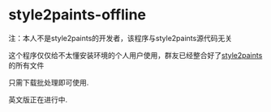 # style2paints-offline

注：本人不是style2paints的开发者，该程序与style2paints源代码无关


这个程序仅仅给不太懂安装环境的个人用户使用，群友已经整合好了[style2paints](https://github.com/lllyasviel/style2paints)的所有文件

只需下载批处理即可使用.

英文版正在进行中.
